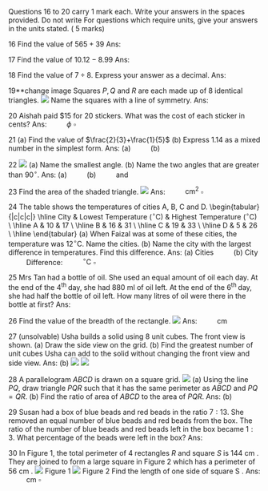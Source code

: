 Questions 16 to 20 carry 1 mark each. Write your answers in the spaces provided.
Do not write For questions which require units, give your answers in the units stated. ( 5 marks)

16 Find the value of $565+39$
Ans: $\qquad$

17 Find the value of $10.12-8.99$
Ans: $\qquad$

18 Find the value of $7 \div 8$. Express your answer as a decimal.
Ans: $\qquad$

19**change image Squares $P, Q$ and $R$ are each made up of 8 identical triangles.
![](https://cdn.mathpix.com/cropped/2024_09_03_fb5431c7c4cbdcb94c29g-1.jpg?height=191&width=186&top_left_y=1772&top_left_x=349)
Name the squares with a line of symmetry.
Ans: $\qquad$

20 Aishah paid $\$ 15$ for 20 stickers. What was the cost of each sticker in cents?
Ans: $\qquad$ $\phi$ $\square$

21 (a) Find the value of $\frac{2}{3}+\frac{1}{5}$
(b) Express 1.14 as a mixed number in the simplest form.
Ans: (a) $\qquad$
(b) $\qquad$

22
![](https://cdn.mathpix.com/cropped/2024_09_03_fb5431c7c4cbdcb94c29g-2.jpg?height=395&width=552&top_left_y=1094&top_left_x=708)
(a) Name the smallest angle.
(b) Name the two angles that are greater than $90^{\circ}$.
Ans: (a) $\qquad$
(b) $\qquad$ and $\qquad$

23 Find the area of the shaded triangle.
![](https://cdn.mathpix.com/cropped/2024_09_03_fb5431c7c4cbdcb94c29g-2.jpg?height=543&width=403&top_left_y=2063&top_left_x=380)
Ans: $\qquad$ $\mathrm{cm}^{2}$ $\square$

24 The table shows the temperatures of cities A, B, C and D.
\begin{tabular}{|c|c|c|}
\hline City & Lowest Temperature $\left({ }^{\circ} \mathrm{C}\right)$ & Highest Temperature $\left({ }^{\circ} \mathrm{C}\right)$ \\
\hline A & 10 & 17 \\
\hline B & 16 & 31 \\
\hline C & 19 & 33 \\
\hline D & 5 & 26 \\
\hline
\end{tabular}
(a) When Faizal was at some of these cities, the temperature was $12^{\circ} \mathrm{C}$. Name the cities.
(b) Name the city with the largest difference in temperatures.
Find this difference.
Ans: (a) Cities $\qquad$
(b) City $\qquad$
Difference: $\qquad$ ${ }^{\circ} \mathrm{C}$ $\square$

25 Mrs Tan had a bottle of oil. She used an equal amount of oil each day. At the end of the $4^{\text {th }}$ day, she had 880 ml of oil left. At the end of the $6^{\text {th }}$ day, she had half the bottle of oil left. How many litres of oil were there in the bottle at first?
Ans: 

26 Find the value of the breadth of the rectangle.
![](https://cdn.mathpix.com/cropped/2024_09_03_fb5431c7c4cbdcb94c29g-4.jpg?height=367&width=680&top_left_y=334&top_left_x=577)
Ans: $\qquad$ cm

27 (unsolvable) Usha builds a solid using 8 unit cubes. The front view is shown.
(a) Draw the side view on the grid.
(b) Find the greatest number of unit cubes Usha can add to the solid without changing the front view and side view.
Ans: (b)
![](https://cdn.mathpix.com/cropped/2024_09_03_fb5431c7c4cbdcb94c29g-4.jpg?height=354&width=560&top_left_y=1386&top_left_x=313)
![](https://cdn.mathpix.com/cropped/2024_09_03_fb5431c7c4cbdcb94c29g-4.jpg?height=393&width=566&top_left_y=1386&top_left_x=1000)

28 A parallelogram $A B C D$ is drawn on a square grid.
![](https://cdn.mathpix.com/cropped/2024_09_03_fb5431c7c4cbdcb94c29g-5.jpg?height=560&width=1441&top_left_y=332&top_left_x=85)
(a) Using the line $P Q$, draw triangle $P Q R$ such that it has the same perimeter as $A B C D$ and $P Q=Q R$.
(b) Find the ratio of area of $A B C D$ to the area of $P Q R$.
Ans: (b)

29 Susan had a box of blue beads and red beads in the ratio $7: 13$. She removed an equal number of blue beads and red beads from the box. The ratio of the number of blue beads and red beads left in the box became $1: 3$. What percentage of the beads were left in the box?
Ans:

30 In Figure 1, the total perimeter of 4 rectangles $R$ and square $S$ is 144 cm . They are joined to form a large square in Figure 2 which has a perimeter of 56 cm .
![](https://cdn.mathpix.com/cropped/2024_09_03_fb5431c7c4cbdcb94c29g-6.jpg?height=356&width=566&top_left_y=406&top_left_x=419)
Figure 1
![](https://cdn.mathpix.com/cropped/2024_09_03_fb5431c7c4cbdcb94c29g-6.jpg?height=356&width=362&top_left_y=409&top_left_x=1161)
Figure 2
Find the length of one side of square S .
Ans: $\qquad$ cm $\square$